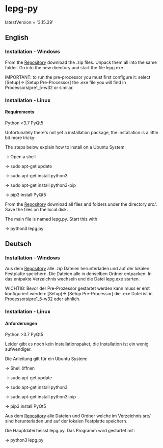 # lepg-py

latestVersion = '3.15.39'

## English

### Installation - Windows
From the [Repository](https://github.com/stefanino-ch/lepg-py/tree/stable/distribution/dist-W64) download the .zip files. 
Unpack them all into the same folder. 
Go into the new directory and start the file lepg.exe. 

IMPORTANT: to run the pre-processor you must first configure it: select [Setup]-> [Setup Pre-Processor] the .exe file you will find in Processors\pre1_5-w32 or similar. 

### Installation - Linux

#### Requirements
Python >3.7
PyQt5

Unfortunately there's not yet a installation package, the installation is a little bit more tricky: 

The steps below explain how to install on a Ubuntu System: 

-> Open a shell

-> sudo apt-get update

-> sudo apt-get install python3 

-> sudo apt-get install python3-pip

-> pip3 install PyQt5

From the [Repository](https://github.com/stefanino-ch/lepg-py/tree/stable) download all files and folders under the directory src/. Save the files on the local disk. 

The main file is named lepg.py. Start this with

-> python3 lepg.py

## Deutsch

### Installation - Windows
Aus dem [Repository](https://github.com/stefanino-ch/lepg-py/tree/stable/installer/dist-W64) alle .zip Dateien herunterladen und auf der lokalen Festplatte speichern.
Die Dateien alle in denselben Ordner entpacken. 
In das entpakte Verzeichnis wechseln und die Datei lepg.exe starten. 

WICHTIG: Bevor der Pre-Prozessor gestartet werden kann muss er erst konfiguriert werden:  [Setup]-> [Setup Pre-Processor] die .exe Datei ist in Processors\pre1_5-w32 oder ähnlich. 

### Installation - Linux

#### Anforderungen
Python >3.7
PyQt5

Leider gibt es noch kein Installationspaket, die Installation ist ein wenig aufwendiger. 

Die Anleitung gilt für ein Ubuntu System: 

-> Shell öffnen

-> sudo apt-get update

-> sudo apt-get install python3 

-> sudo apt-get install python3-pip

-> pip3 install PyQt5

Aus dem [Repository](https://github.com/stefanino-ch/lepg-py/tree/stable) alle Dateien und Ordner welche im Verzeichnis src/ sind herunterladen und auf der lokalen Festplatte speichern. 

Die Hauptdatei heisst lepg.py. Das Programm wird gestartet mit:

-> python3 lepg.py

